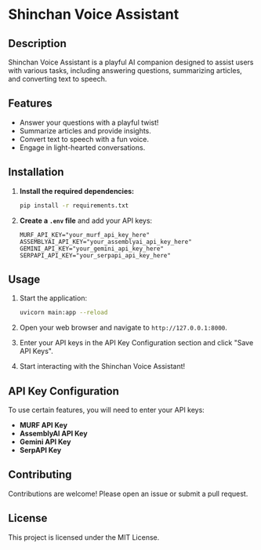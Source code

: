 # Shinchan Voice Assistant

## Description
Shinchan Voice Assistant is a playful AI companion designed to assist users with various tasks, including answering questions, summarizing articles, and converting text to speech.

## Features
- Answer your questions with a playful twist!
- Summarize articles and provide insights.
- Convert text to speech with a fun voice.
- Engage in light-hearted conversations.

## Installation
1. **Install the required dependencies:**
   ```bash
   pip install -r requirements.txt
   ```

2. **Create a `.env` file** and add your API keys:
    ```
    MURF_API_KEY="your_murf_api_key_here"
    ASSEMBLYAI_API_KEY="your_assemblyai_api_key_here"
    GEMINI_API_KEY="your_gemini_api_key_here"
    SERPAPI_API_KEY="your_serpapi_api_key_here"
    ```

## Usage
1. Start the application:
   ```bash
   uvicorn main:app --reload
   ```

2. Open your web browser and navigate to `http://127.0.0.1:8000`.

3. Enter your API keys in the API Key Configuration section and click "Save API Keys".

4. Start interacting with the Shinchan Voice Assistant!

## API Key Configuration
To use certain features, you will need to enter your API keys:
- **MURF API Key**
- **AssemblyAI API Key**
- **Gemini API Key**
- **SerpAPI Key**

## Contributing
Contributions are welcome! Please open an issue or submit a pull request.

## License
This project is licensed under the MIT License.
